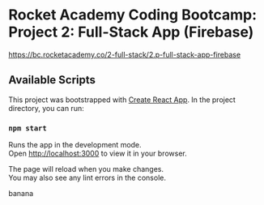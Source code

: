 # Rocket Academy Coding Bootcamp: Project 2: Full-Stack App (Firebase)

https://bc.rocketacademy.co/2-full-stack/2.p-full-stack-app-firebase

## Available Scripts

This project was bootstrapped with [Create React App](https://github.com/facebook/create-react-app). In the project directory, you can run:

### `npm start`

Runs the app in the development mode.\
Open [http://localhost:3000](http://localhost:3000) to view it in your browser.

The page will reload when you make changes.\
You may also see any lint errors in the console.

banana
